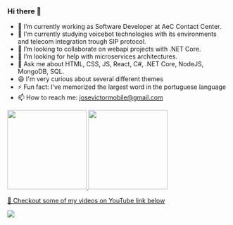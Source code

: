 ### Hi there 👋

- 🔭 I’m currently working as Software Developer at AeC Contact Center.
- 🌱 I'm currently studying voicebot technologies with its environments and telecom integration trough SIP protocol.
- 👯 I’m looking to collaborate on webapi projects with .NET Core.
- 🤔 I’m looking for help with microservices architectures.
- 💬 Ask me about HTML, CSS, JS, React, C#, .NET Core, NodeJS, MongoDB, SQL.
- 😄 I'm very curious about several different themes
- ⚡ Fun fact: I've memorized the largest word in the portuguese language
- 📫 How to reach me: josevictormobile@gmail.com 

<div>
  <a href="https://github.com/rafaballerini">
  <img height="180em" src="https://github-readme-stats.vercel.app/api?username=josevictormobile&show_icons=true&theme=dracula&include_all_commits=true&count_private=true"/>
  <img height="180em" src="https://github-readme-stats.vercel.app/api/top-langs/?username=josevictormobile&layout=compact&langs_count=7&theme=dracula"/>
</div>

:vulcan_salute: Checkout some of my videos on YouTube link below 

<a href="https://www.youtube.com/watch?v=GqOkRvNbHeU&list=PLGOSSmMHckW1SmNbtpS0eyVwWgL-i_Fu8&index=1"><img src="https://img.shields.io/badge/YouTube-FF0000?style=for-the-badge&logo=youtube&logoColor=white" /></a>


